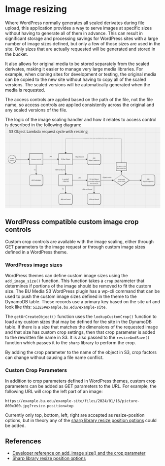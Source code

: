 # Image resizing

Where WordPress normally generates all scaled derivates during file upload, this application provides a way to serve images at specific sizes without having to generate all of them in advance. This can result in significant storage and processing savings for WordPress sites with a large number of image sizes defined, but only a few of those sizes are used in the site. Only sizes that are actually requested will be generated and stored in the bucket.

It also allows for original media to be stored separately from the scaled derivates, making it easier to manage very large media libraries. For example, when cloning sites for development or testing, the original media can be copied to the new site without having to copy all of the scaled versions. The scaled versions will be automatically generated when the media is requested.

The access controls are applied based on the path of the file, not the file name, so access controls are applied consistently across the original and any scaled versions of the file.

The logic of the image scaling handler and how it relates to access control is described in the following diagram:
![Image scaling flow diagram](./images/image-scaling-flow-diagram.png)

## WordPress compatible custom image crop controls

Custom crop controls are available with the image scaling, either through GET parameters to the image request or through custom image sizes defined in a WordPress theme.

### WordPress image sizes

WordPress themes can define custom image sizes using the `add_image_size()` function. This function takes a `crop` parameter that determines if portions of the image should be removed to fit the custom size. The BU Media S3 WordPress plugin has a wp-cli command that can be used to push the custom image sizes defined in the theme to the DynamoDB table. These records use a primary key based on the site url and look like this: `SIZES#example.bu.edu/example-site`.

The `getOrCreateObject()` function uses the `lookupCustomCrop()` function to load any custom sizes that may be defined for the site in the DynamoDB table. If there is a size that matches the dimensions of the requested image and that size has custom crop settings, then that crop parameter is added to the rewritten file name in S3. It is also passed to the `resizeAndSave()` function which passes it to the `sharp` library to perform the crop.

By adding the crop parameter to the name of the object in S3, crop factors can change without causing a file name conflict.

### Custom Crop Parameters

In addition to crop parameters defined in WordPress themes, custom crop parameters can be added as GET parameters to the URL. For example, the following URL will crop the left part of an image:

```text
https://example.bu.edu/example-site/files/2024/01/16/picture-800x300.jpg?resize-position=top
```

Currently only top, bottom, left, right are accepted as resize-position options, but in theory any of the [sharp library resize position options](https://sharp.pixelplumbing.com/api-resize) could be added.

## References

- [Developer reference on add_image size() and the crop parameter](https://developer.wordpress.org/reference/functions/add_image_size/)
- [Sharp library resize position options](https://sharp.pixelplumbing.com/api-resize)
